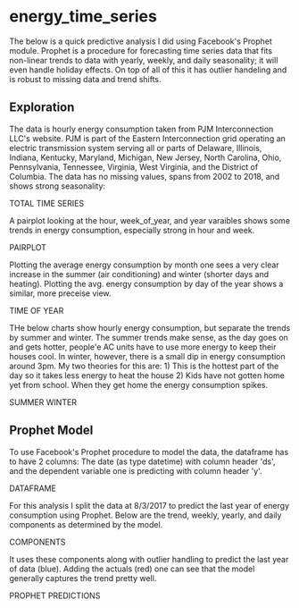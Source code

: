 # energy_time_series

The below is a quick predictive analysis I did using Facebook's Prophet module. Prophet is a procedure for forecasting time series data that fits non-linear trends to data with yearly, weekly, and daily seasonality; it will even handle holiday effects. On top of all of this it has outlier handeling and is robust to missing data and trend shifts. 


## Exploration 

The data is hourly energy consumption taken from PJM Interconnection LLC's website. PJM is part of the Eastern Interconnection grid operating an electric transmission system serving all or parts of Delaware, Illinois, Indiana, Kentucky, Maryland, Michigan, New Jersey, North Carolina, Ohio, Pennsylvania, Tennessee, Virginia, West Virginia, and the District of Columbia. The data has no missing values, spans from 2002 to 2018, and shows strong seasonality: 

TOTAL TIME SERIES


A pairplot looking at the hour, week_of_year, and year varaibles shows some trends in energy consumption, especially strong in hour and week. 

PAIRPLOT


Plotting the average energy consumption by month one sees a very clear increase in the summer (air conditioning) and winter (shorter days and heating). Plotting the avg. energy consumption by day of the year shows a similar, more preceise view. 

TIME OF YEAR

THe below charts show hourly energy consumption, but separate the trends by summer and winter. The summer trends make sense, as the day goes on and gets hotter, people'e AC units have to use more energy to keep their houses cool. In winter, however, there is a small dip in energy consumption around 3pm. My two theories for this are: 1) This is the hottest part of the day so it takes less energy to heat the house 2) Kids have not gotten home yet from school. When they get home the energy consumption spikes. 

SUMMER WINTER 

## Prophet Model 

To use Facebook's Prophet procedure to model the data, the dataframe has to have 2 columns: The date (as type datetime) with column header 'ds', and the dependent variable one is predicting with column header 'y'.

DATAFRAME

For this analysis I split the data at 8/3/2017 to predict the last year of energy consumption using Prophet. Below are the trend, weekly, yearly, and daily components as determined by the model. 

COMPONENTS

It uses these components along with outlier handling to predict the last year of data (blue). Adding the actuals (red) one can see that the model generally captures the trend pretty well. 

PROPHET PREDICTIONS




